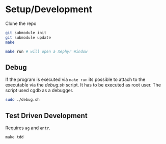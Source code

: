 # Setup/Development

Clone the repo

```bash
git submodule init
git submodule update
make

make run # will open a Xephyr Window
```

## Debug

If the program is executed via `make run` its possible to attach to the executable
via the *debug.sh* script. It has to be executed as root user.
The script used cgdb as a debugger.

```bash
sudo ./debug.sh
```

## Test Driven Development

Requires `ag` and `entr`.

```
make tdd
```


